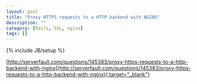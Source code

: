 ```yaml
---
layout: post
title: "Proxy HTTPS requests to a HTTP backend with NGINX"
description: ""
category: [Rails, SSL, nginx]
tags: []
---
```

{% include JB/setup %}

[http://serverfault.com/questions/145383/proxy-https-requests-to-a-http-backend-with-nginx](http://serverfault.com/questions/145383/proxy-https-requests-to-a-http-backend-with-nginx){:target="_blank"}
